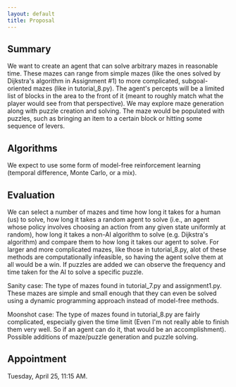 ```yaml
---
layout: default
title: Proposal
---
```


## Summary
We want to create an agent that can solve arbitrary mazes in reasonable time. These mazes can range from simple mazes (like the ones solved by Dijkstra's algorithm in Assignment #1) to more complicated, subgoal-oriented mazes (like in tutorial_8.py). The agent's percepts will be a limited list of blocks in the area to the front of it (meant to roughly match what the player would see from that perspective). We may explore maze generation along with puzzle creation and solving. The maze would be populated with puzzles, such as bringing an item to a certain block or hitting some sequence of levers.

## Algorithms
We expect to use some form of model-free reinforcement learning (temporal difference, Monte Carlo, or a mix).

## Evaluation
We can select a number of mazes and time how long it takes for a human (us) to solve, how long it takes a random agent to solve (i.e., an agent whose policy involves choosing an action from any given state uniformly at random), how long it takes a non-AI algorithm to solve (e.g. Dijkstra's algorithm) and compare them to how long it takes our agent to solve. For larger and more complicated mazes, like those in tutorial_8.py, alot of these methods are computationally infeasible, so having the agent solve them at all would be a win. If puzzles are added we can observe the frequency and time taken for the AI to solve a specific puzzle.

Sanity case: The type of mazes found in tutorial_7.py and assignment1.py. These mazes are simple and small enough that they can even be solved using a dynamic programming approach instead of model-free methods.

Moonshot case: The type of mazes found in tutorial_8.py are fairly complicated, especially given the time limit (Even I'm not really able to finish them very well. So if an agent can do it, that would be an accomplishment). Possible additions of maze/puzzle generation and puzzle solving.

## Appointment
Tuesday, April 25, 11:15 AM. 
